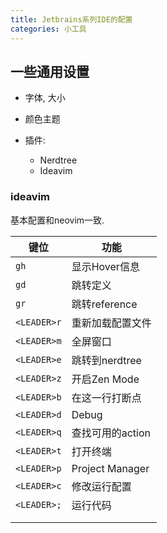 ```yaml
---
title: Jetbrains系列IDE的配置
categories: 小工具
---
```




## 一些通用设置

* 字体, 大小
* 颜色主题

* 插件:
  * Nerdtree
  * Ideavim

### ideavim

基本配置和neovim一致.

| 键位        | 功能             |
| ----------- | ---------------- |
| `gh`        | 显示Hover信息    |
| `gd`        | 跳转定义         |
| `gr`        | 跳转reference    |
| `<LEADER>r` | 重新加载配置文件 |
| `<LEADER>m` | 全屏窗口         |
| `<LEADER>e` | 跳转到nerdtree   |
| `<LEADER>z` | 开启Zen Mode     |
| `<LEADER>b` | 在这一行打断点   |
| `<LEADER>d` | Debug            |
| `<LEADER>q` | 查找可用的action |
| `<LEADER>t` | 打开终端         |
| `<LEADER>p` | Project Manager  |
| `<LEADER>c` | 修改运行配置     |
| `<LEADER>;` | 运行代码         |
|             |                  |
|             |                  |
